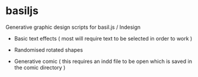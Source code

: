 # basiljs

Generative graphic design scripts for basil.js / Indesign

- Basic text effects 
  ( most will require text to be selected in order to work )

- Randomised rotated shapes

- Generative comic
  ( this requires an indd file to be open which is saved in the comic directory )
